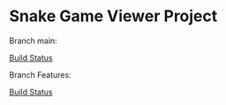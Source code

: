 # Snake Game Viewer Project
Branch main: 

[Build Status](https://www.travis-ci.com/campbell184/SnakeGameViewer.svg?branch=main)

Branch Features: 

[Build Status](https://www.travis-ci.com/campbell184/SnakeGameViewer.svg?branch=features)
